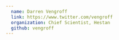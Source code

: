 ```yaml
---
  name: Darren Vengroff
  link: https://www.twitter.com/vengroff
  organization: Chief Scientist, Hestan
  github: vengroff
---
```

